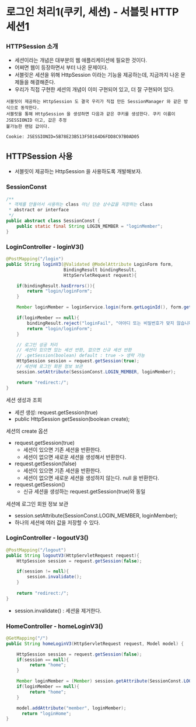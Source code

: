 
# 로그인 처리1(쿠키, 세션) - 서블릿 HTTP 세션1

### HTTPSession 소개 

- 세션이라는 개념은 대부분의 웹 애플리케이션에 필요한 것이다.
- 어쩌면 웹이 등장하면서 부터 나온 문제이다.
- 서블릿은 세션을 위해 HttpSession 이라는 기능을 제공하는데, 지금까지 나온 문제들을 해결해준다.
- 우리가 직접 구현한 세션의 개념이 이미 구현되어 있고, 더 잘 구현되어 있다.

```text
서블릿이 제공하는 HttpSession 도 결국 우리가 직접 만든 SessionManager 와 같은 방식으로 동작한다.
서블릿을 통해 HttpSession 을 생성하면 다음과 같은 쿠키를 생성한다. 쿠키 이름이 JSESSIONID 이고, 값은 추정
불가능한 랜덤 값이다.

Cookie: JSESSIONID=5B78E23B513F50164D6FDD8C97B0AD05
```

## HTTPSession 사용

- 서블릿이 제공하는 HttpSession 을 사용하도록 개발해보자.

### SessionConst

```java
/**
 * 객체를 만들어서 사용하는 class 아닌 단순 상수값을 저장하는 class
 * abstract or interface 
 */
public abstract class SessionConst {
    public static final String LOGIN_MEMBER = "loginMember";
}
```

### LoginController - loginV3()

```java
@PostMapping("/login")
public String loginV3(@Validated @ModelAttribute LoginForm form,
                      BindingResult bindingResult,
                      HttpServletRequest request){

    if(bindingResult.hasErrors()){
        return "login/loginForm";
    }

    Member loginMember = loginService.login(form.getLoginId(), form.getPassword());

    if(loginMember == null){
        bindingResult.reject("loginFail", "아아디 또는 비밀번호가 맞지 않습니다.");
        return "login/loginForm";
    }

    // 로그인 성공 처리
    // 세션이 있으면 있는 세션 반환, 없으면 신규 세션 반환
    // .getSession(boolean) default : true -> 생략 가능
    HttpSession session = request.getSession(true);
    // 세션에 로그인 회원 정보 보관
    session.setAttribute(SessionConst.LOGIN_MEMBER, loginMember);

    return "redirect:/";
}
```

세션 생성과 조회
- 세션 생성: request.getSession(true)
- public HttpSession getSession(boolean create);

세션의 create 옵션
- request.getSession(true)
  - 세션이 있으면 기존 세션을 반환한다.
  - 세션이 없으면 새로운 세션을 생성해서 반환한다.
- request.getSession(false)
  - 세션이 있으면 기존 세션을 반환한다.
  - 세션이 없으면 새로운 세션을 생성하지 않는다. null 을 반환한다.
- request.getSession()
  - 신규 세션을 생성하는 request.getSession(true)와 동일

세션에 로그인 회원 정보 보관
- session.setAttribute(SessionConst.LOGIN_MEMBER, loginMember);
- 하나의 세션에 여러 값을 저장할 수 있다.


### LoginController - logoutV3()

```java
@PostMapping("/logout")
public String logoutV3(HttpServletRequest request){
    HttpSession session = request.getSession(false);

    if(session != null){
        session.invalidate();
    }
    
    return "redirect:/";
}
```
- session.invalidate() : 세션을 제거한다.

### HomeController - homeLoginV3()

```java
@GetMapping("/")
public String homeLoginV3(HttpServletRequest request, Model model) {

    HttpSession session = request.getSession(false);
    if(session == null){
         return "home";
    }

    Member loginMember = (Member) session.getAttribute(SessionConst.LOGIN_MEMBER);
    if(loginMember == null){
         return "home";
    }

    model.addAttribute("member", loginMember);
      return "loginHome";
}
```



